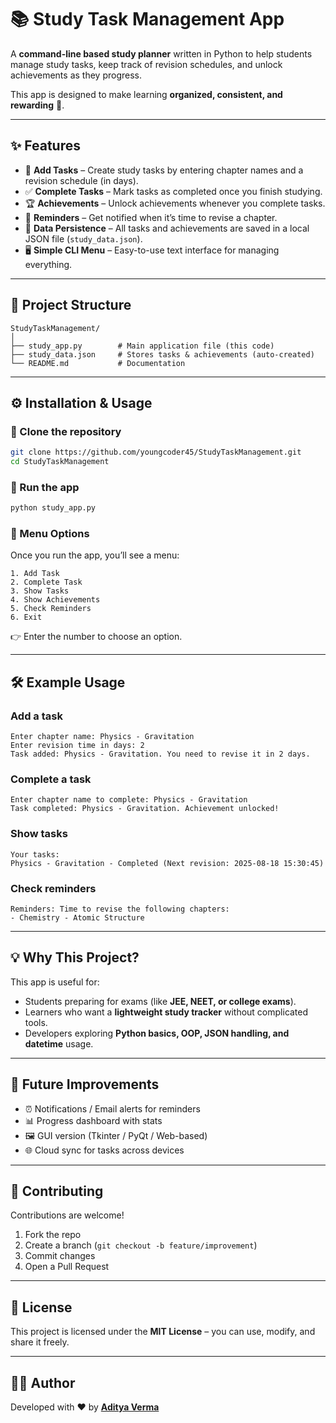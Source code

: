 # 📚 Study Task Management App

A **command-line based study planner** written in Python to help students manage study tasks, keep track of revision schedules, and unlock achievements as they progress.

This app is designed to make learning **organized, consistent, and rewarding** 🚀.

---

## ✨ Features

* 📖 **Add Tasks** – Create study tasks by entering chapter names and a revision schedule (in days).
* ✅ **Complete Tasks** – Mark tasks as completed once you finish studying.
* 🏆 **Achievements** – Unlock achievements whenever you complete tasks.
* 📅 **Reminders** – Get notified when it’s time to revise a chapter.
* 📂 **Data Persistence** – All tasks and achievements are saved in a local JSON file (`study_data.json`).
* 🖥 **Simple CLI Menu** – Easy-to-use text interface for managing everything.

---

## 📂 Project Structure

```
StudyTaskManagement/
│
├── study_app.py        # Main application file (this code)
├── study_data.json     # Stores tasks & achievements (auto-created)
└── README.md           # Documentation
```

---

## ⚙️ Installation & Usage

### 🔹 Clone the repository

```bash
git clone https://github.com/youngcoder45/StudyTaskManagement.git
cd StudyTaskManagement
```

### 🔹 Run the app

```bash
python study_app.py
```

### 🔹 Menu Options

Once you run the app, you’ll see a menu:

```
1. Add Task
2. Complete Task
3. Show Tasks
4. Show Achievements
5. Check Reminders
6. Exit
```

👉 Enter the number to choose an option.

---

## 🛠 Example Usage

### Add a task

```
Enter chapter name: Physics - Gravitation
Enter revision time in days: 2
Task added: Physics - Gravitation. You need to revise it in 2 days.
```

### Complete a task

```
Enter chapter name to complete: Physics - Gravitation
Task completed: Physics - Gravitation. Achievement unlocked!
```

### Show tasks

```
Your tasks:
Physics - Gravitation - Completed (Next revision: 2025-08-18 15:30:45)
```

### Check reminders

```
Reminders: Time to revise the following chapters:
- Chemistry - Atomic Structure
```

---

## 💡 Why This Project?

This app is useful for:

* Students preparing for exams (like **JEE, NEET, or college exams**).
* Learners who want a **lightweight study tracker** without complicated tools.
* Developers exploring **Python basics, OOP, JSON handling, and datetime** usage.

---

## 🚀 Future Improvements

* ⏰ Notifications / Email alerts for reminders
* 📊 Progress dashboard with stats
* 🖼 GUI version (Tkinter / PyQt / Web-based)
* 🌐 Cloud sync for tasks across devices

---

## 🤝 Contributing

Contributions are welcome!

1. Fork the repo
2. Create a branch (`git checkout -b feature/improvement`)
3. Commit changes
4. Open a Pull Request

---

## 📜 License

This project is licensed under the **MIT License** – you can use, modify, and share it freely.

---

## 👨‍💻 Author

Developed with ❤️ by **[Aditya Verma](https://github.com/youngcoder45)**
